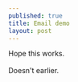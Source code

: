 ```yaml
---
published: true
title: Email demo
layout: post
---
```

Hope this works.<br />
<br />
Doesn&#039;t earlier.